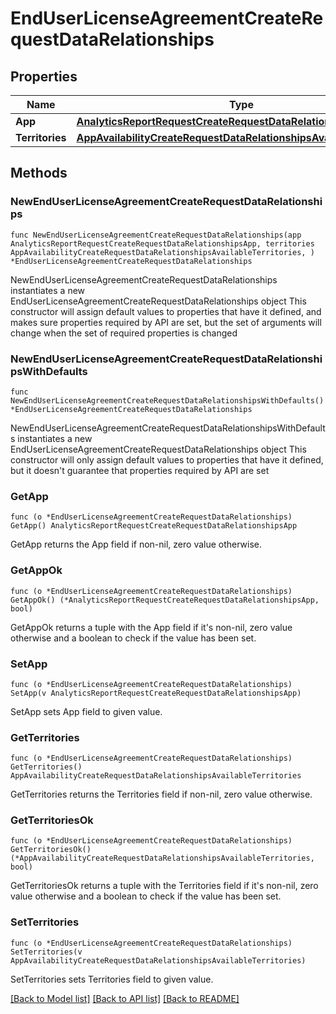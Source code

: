 # EndUserLicenseAgreementCreateRequestDataRelationships

## Properties

Name | Type | Description | Notes
------------ | ------------- | ------------- | -------------
**App** | [**AnalyticsReportRequestCreateRequestDataRelationshipsApp**](AnalyticsReportRequestCreateRequestDataRelationshipsApp.md) |  | 
**Territories** | [**AppAvailabilityCreateRequestDataRelationshipsAvailableTerritories**](AppAvailabilityCreateRequestDataRelationshipsAvailableTerritories.md) |  | 

## Methods

### NewEndUserLicenseAgreementCreateRequestDataRelationships

`func NewEndUserLicenseAgreementCreateRequestDataRelationships(app AnalyticsReportRequestCreateRequestDataRelationshipsApp, territories AppAvailabilityCreateRequestDataRelationshipsAvailableTerritories, ) *EndUserLicenseAgreementCreateRequestDataRelationships`

NewEndUserLicenseAgreementCreateRequestDataRelationships instantiates a new EndUserLicenseAgreementCreateRequestDataRelationships object
This constructor will assign default values to properties that have it defined,
and makes sure properties required by API are set, but the set of arguments
will change when the set of required properties is changed

### NewEndUserLicenseAgreementCreateRequestDataRelationshipsWithDefaults

`func NewEndUserLicenseAgreementCreateRequestDataRelationshipsWithDefaults() *EndUserLicenseAgreementCreateRequestDataRelationships`

NewEndUserLicenseAgreementCreateRequestDataRelationshipsWithDefaults instantiates a new EndUserLicenseAgreementCreateRequestDataRelationships object
This constructor will only assign default values to properties that have it defined,
but it doesn't guarantee that properties required by API are set

### GetApp

`func (o *EndUserLicenseAgreementCreateRequestDataRelationships) GetApp() AnalyticsReportRequestCreateRequestDataRelationshipsApp`

GetApp returns the App field if non-nil, zero value otherwise.

### GetAppOk

`func (o *EndUserLicenseAgreementCreateRequestDataRelationships) GetAppOk() (*AnalyticsReportRequestCreateRequestDataRelationshipsApp, bool)`

GetAppOk returns a tuple with the App field if it's non-nil, zero value otherwise
and a boolean to check if the value has been set.

### SetApp

`func (o *EndUserLicenseAgreementCreateRequestDataRelationships) SetApp(v AnalyticsReportRequestCreateRequestDataRelationshipsApp)`

SetApp sets App field to given value.


### GetTerritories

`func (o *EndUserLicenseAgreementCreateRequestDataRelationships) GetTerritories() AppAvailabilityCreateRequestDataRelationshipsAvailableTerritories`

GetTerritories returns the Territories field if non-nil, zero value otherwise.

### GetTerritoriesOk

`func (o *EndUserLicenseAgreementCreateRequestDataRelationships) GetTerritoriesOk() (*AppAvailabilityCreateRequestDataRelationshipsAvailableTerritories, bool)`

GetTerritoriesOk returns a tuple with the Territories field if it's non-nil, zero value otherwise
and a boolean to check if the value has been set.

### SetTerritories

`func (o *EndUserLicenseAgreementCreateRequestDataRelationships) SetTerritories(v AppAvailabilityCreateRequestDataRelationshipsAvailableTerritories)`

SetTerritories sets Territories field to given value.



[[Back to Model list]](../README.md#documentation-for-models) [[Back to API list]](../README.md#documentation-for-api-endpoints) [[Back to README]](../README.md)


